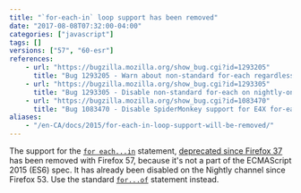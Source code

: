 ```yaml
---
title: "`for-each-in` loop support has been removed"
date: "2017-08-08T07:32:00-04:00"
categories: ["javascript"]
tags: []
versions: ["57", "60-esr"]
references:
    - url: "https://bugzilla.mozilla.org/show_bug.cgi?id=1293205"
      title: "Bug 1293205 - Warn about non-standard for-each regardless of JS version number"
    - url: "https://bugzilla.mozilla.org/show_bug.cgi?id=1293305"
      title: "Bug 1293305 - Disable non-standard for-each on nightly-only"
    - url: "https://bugzilla.mozilla.org/show_bug.cgi?id=1083470"
      title: "Bug 1083470 - Disable SpiderMonkey support for E4X for-each"
aliases:
    - "/en-CA/docs/2015/for-each-in-loop-support-will-be-removed/"
---
```

The support for the [`for each...in`](https://developer.mozilla.org/docs/Web/JavaScript/Reference/Statements/for_each...in) statement, [deprecated since Firefox 37](https://www.fxsitecompat.dev/en-CA/docs/2015/for-each-in-loops-are-now-deprecated/) has been removed with Firefox 57, because it's not a part of the ECMAScript 2015 (ES6) spec. It has already been disabled on the Nightly channel since Firefox 53. Use the standard [`for...of`](https://developer.mozilla.org/docs/Web/JavaScript/Reference/Statements/for...of) statement instead.
